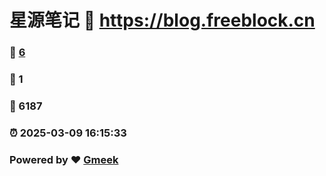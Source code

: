 # 星源笔记 :link: https://blog.freeblock.cn 
### :page_facing_up: [6](https://blog.freeblock.cn/tag.html) 
### :speech_balloon: 1 
### :hibiscus: 6187 
### :alarm_clock: 2025-03-09 16:15:33 
### Powered by :heart: [Gmeek](https://github.com/Meekdai/Gmeek)

